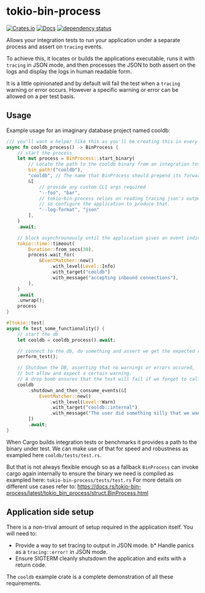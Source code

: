# tokio-bin-process

[![Crates.io](https://img.shields.io/crates/v/tokio-bin-process.svg)](https://crates.io/crates/tokio-bin-process)
[![Docs](https://docs.rs/tokio-bin-process/badge.svg)](https://docs.rs/tokio-bin-process)
[![dependency status](https://deps.rs/repo/github/shotover/tokio-bin-process/status.svg)](https://deps.rs/repo/github/shotover/tokio-bin-process)

Allows your integration tests to run your application under a separate process and assert on `tracing` events.

To achieve this, it locates or builds the applications executable,
runs it with `tracing` in JSON mode,
and then processes the JSON to both assert on the logs and display the logs in human readable form.

It is a little opinionated and by default will fail the test when a `tracing` warning or error occurs.
However a specific warning or error can be allowed on a per test basis.

## Usage

Example usage for an imaginary database project named cooldb:

```rust
/// you'll want a helper like this as you'll be creating this in every integration test.
async fn cooldb_process() -> BinProcess {
    // start the process
    let mut process = BinProcess::start_binary(
        // Locate the path to the cooldb binary from an integration test or benchmark
        bin_path!("cooldb"),
        "cooldb", // The name that BinProcess should prepend its forwarded logs with
        &[
            // provide any custom CLI args required
            "--foo", "bar",
            // tokio-bin-process relies on reading tracing json's output,
            // so configure the application to produce that.
            "--log-format", "json"
        ],
    )
    .await;

    // block asynchrounously until the application gives an event indicating that its ready
    tokio::time::timeout(
        Duration::from_secs(30),
        process.wait_for(
            &EventMatcher::new()
                .with_level(Level::Info)
                .with_target("cooldb")
                .with_message("accepting inbound connections"),
        ),
    )
    .await
    .unwrap();
    process
}

#[tokio::test]
async fn test_some_functionality() {
    // start the db
    let cooldb = cooldb_process().await;

    // connect to the db, do something and assert we get the expected result
    perform_test();

    // Shutdown the DB, asserting that no warnings or errors occured,
    // but allow and expect a certain warning.
    // A drop bomb ensures that the test will fail if we forget to call this method.
    cooldb
        .shutdown_and_then_consume_events(&[
            EventMatcher::new()
                .with_level(Level::Warn)
                .with_target("cooldb::internal")
                .with_message("The user did something silly that we want to warn about but is actually expected in this test case")
        ])
        .await;
}
```

When Cargo builds integration tests or benchmarks it provides a path to the binary under test.
We can make use of that for speed and robustness as exampled here `cooldb/tests/test.rs`.

But that is not always flexible enough so as a fallback `BinProcess` can invoke cargo again internally to ensure the binary we need is compiled as exampled here: `tokio-bin-process/tests/test.rs`
For more details on different use cases refer to: <https://docs.rs/tokio-bin-process/latest/tokio_bin_process/struct.BinProcess.html>

## Application side setup

There is a non-trival amount of setup required in the application itself.
You will need to:

* Provide a way to set tracing to output in JSON mode.
b* Handle panics as a `tracing::error!` in JSON mode.
* Ensure SIGTERM cleanly shutsdown the application and exits with a return code.

The `cooldb` example crate is a complete demonstration of all these requirements.
